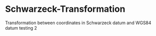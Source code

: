 # Schwarzeck-Transformation
Transformation between coordinates in Schwarzeck datum and WGS84 datum
testing 2
